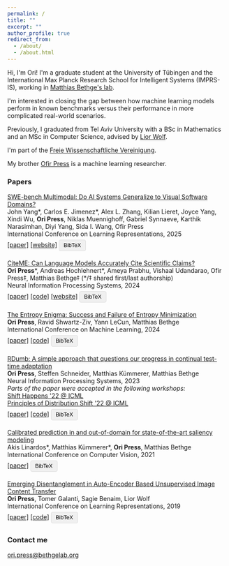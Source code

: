 ```yaml
---
permalink: /
title: ""
excerpt: ""
author_profile: true
redirect_from: 
  - /about/
  - /about.html
---
```


<script>
function toggleBibtex(id) {
    const element = document.getElementById(id);
    if (element.style.display === "none" || element.style.display === "") {
        element.style.display = "block";
    } else {
        element.style.display = "none";
    }
}
</script>

<style>
.bibtex-block {
    display: none;
    background: #f5f5f5;
    padding: 15px;
    margin: 10px 0;
    border-radius: 4px;
    font-family: monospace;
    white-space: pre-wrap;
}

.bibtex-button {
    background: #f0f0f0;
    border: 1px solid #ddd;
    padding: 5px 10px;
    border-radius: 4px;
    cursor: pointer;
    font-size: 0.9em;
    margin: 5px 0;
}

.bibtex-button:hover {
    background: #e0e0e0;
}
</style>

Hi, I'm Ori! I'm a graduate student at the University of Tübingen and the International Max Planck Research School for Intelligent Systems (IMPRS-IS), working in [Matthias Bethge's lab](https://bethgelab.org). 

I'm interested in closing the gap between how machine learning models perform in known benchmarks versus their performance in more complicated real-world scenarios.

Previously, I graduated from Tel Aviv University with a BSc in Mathematics and an MSc in Computer Science, advised by [Lior Wolf](https://www.cs.tau.ac.il/~wolf/).

I'm part of the [Freie Wissenschaftliche Vereinigung](https://de.wikipedia.org/wiki/Freie_Wissenschaftliche_Vereinigung).

My brother [Ofir Press](https://ofir.io/) is a machine learning researcher.

### Papers

<u>SWE-bench Multimodal: Do AI Systems Generalize to Visual Software Domains?</u>  
John Yang\*, Carlos E. Jimenez\*, Alex L. Zhang, Kilian Lieret, Joyce Yang, Xindi Wu, **Ori Press**, Niklas Muennighoff, Gabriel Synnaeve, Karthik Narasimhan, Diyi Yang, Sida I. Wang, Ofir Press  
International Conference on Learning Representations, 2025  
[[paper]](https://www.swebench.com/assets/paper.pdf) [[website]](https://www.swebench.com/multimodal) <button class="bibtex-button" onclick="toggleBibtex('bibtex-swebench')">BibTeX</button>
<div id="bibtex-swebench" class="bibtex-block">@inproceedings{yang2025swebench,
  title={SWE-bench Multimodal: Do AI Systems Generalize to Visual Software Domains?},
  author={Yang, John and Jimenez, Carlos E. and Zhang, Alex L. and Lieret, Kilian and Yang, Joyce and Wu, Xindi and Press, Ori and Muennighoff, Niklas and Synnaeve, Gabriel and Narasimhan, Karthik and Yang, Diyi and Wang, Sida I. and Press, Ofir},
  booktitle={International Conference on Learning Representations},
  year={2025},
  url={https://www.swebench.com/assets/paper.pdf},
  note={Available at \url{https://www.swebench.com/multimodal}}
}</div>

<u>CiteME: Can Language Models Accurately Cite Scientific Claims?</u>  
**Ori Press**\*, Andreas Hochlehnert*, Ameya Prabhu, Vishaal Udandarao, Ofir Press‡, Matthias Bethge‡ (\*/‡ shared first/last authorship)  
Neural Information Processing Systems, 2024  
[[paper]](https://arxiv.org/pdf/2407.12861) [[code]](https://github.com/bethgelab/CiteME/) [[website]](https://citeme.ai) <button class="bibtex-button" onclick="toggleBibtex('bibtex-citeme')">BibTeX</button>
<div id="bibtex-citeme" class="bibtex-block">@inproceedings{press2024citeme,
  title={CiteME: Can Language Models Accurately Cite Scientific Claims?},
  author={Press, Ori and Hochlehnert, Andreas and Prabhu, Ameya and Udandarao, Vishaal and Press, Ofir and Bethge, Matthias},
  booktitle={Neural Information Processing Systems},
  year={2024},
  url={https://arxiv.org/pdf/2407.12861},
  note={Available at \url{https://citeme.ai}}
}</div>

<u>The Entropy Enigma: Success and Failure of Entropy Minimization</u>  
**Ori Press**, Ravid Shwartz-Ziv, Yann LeCun, Matthias Bethge  
International Conference on Machine Learning, 2024  
[[paper]](https://arxiv.org/pdf/2405.05012) [[code]](https://github.com/oripress/EntropyEnigma) <button class="bibtex-button" onclick="toggleBibtex('bibtex-entropy')">BibTeX</button>
<div id="bibtex-entropy" class="bibtex-block">@inproceedings{press2024entropy,
  title={The Entropy Enigma: Success and Failure of Entropy Minimization},
  author={Press, Ori and Shwartz-Ziv, Ravid and LeCun, Yann and Bethge, Matthias},
  booktitle={International Conference on Machine Learning},
  year={2024},
  url={https://arxiv.org/pdf/2405.05012},
  note={Available at \url{https://github.com/oripress/EntropyEnigma}}
}</div>

<u>RDumb: A simple approach that questions our progress in continual test-time adaptation</u>  
**Ori Press**, Steffen Schneider, Matthias Kümmerer, Matthias Bethge  
Neural Information Processing Systems, 2023  
*Parts of the paper were accepted in the following workshops:*  
[Shift Happens '22 @ ICML](https://shift-happens-benchmark.github.io/papers.html)  
[Principles of Distribution Shift '22 @ ICML](https://sites.google.com/view/icml-2022-pods/accepted-papers)  
[[paper]](https://arxiv.org/abs/2306.05401) [[code]](https://github.com/oripress/CCC) <button class="bibtex-button" onclick="toggleBibtex('bibtex-rdumb')">BibTeX</button>
<div id="bibtex-rdumb" class="bibtex-block">@inproceedings{press2023rdumb,
  title={RDumb: A simple approach that questions our progress in continual test-time adaptation},
  author={Press, Ori and Schneider, Steffen and Kümmerer, Matthias and Bethge, Matthias},
  booktitle={Neural Information Processing Systems},
  year={2023},
  url={https://arxiv.org/abs/2306.05401},
  note={Available at \url{https://github.com/oripress/CCC}. Parts accepted at Shift Happens '22 @ ICML and Principles of Distribution Shift '22 @ ICML}
}</div>

<u>Calibrated prediction in and out-of-domain for state-of-the-art saliency modeling</u>  
Akis Linardos\*, Matthias Kümmerer\*, **Ori Press**, Matthias Bethge  
International Conference on Computer Vision, 2021  
[[paper]](https://arxiv.org/pdf/2105.12441.pdf) <button class="bibtex-button" onclick="toggleBibtex('bibtex-calibrated')">BibTeX</button>
<div id="bibtex-calibrated" class="bibtex-block">@inproceedings{linardos2021calibrated,
  title={Calibrated prediction in and out-of-domain for state-of-the-art saliency modeling},
  author={Linardos, Akis and Kümmerer, Matthias and Press, Ori and Bethge, Matthias},
  booktitle={International Conference on Computer Vision},
  year={2021},
  url={https://arxiv.org/pdf/2105.12441.pdf},
  note={Available at \url{https://arxiv.org/pdf/2105.12441.pdf}}
}</div>

<u>Emerging Disentanglement in Auto-Encoder Based Unsupervised Image Content Transfer</u>  
**Ori Press**, Tomer Galanti, Sagie Benaim, Lior Wolf  
International Conference on Learning Representations, 2019  
[[paper]](https://openreview.net/pdf?id=BylE1205Fm) [[code]](https://github.com/oripress/ContentDisentanglement) <button class="bibtex-button" onclick="toggleBibtex('bibtex-emerging')">BibTeX</button>
<div id="bibtex-emerging" class="bibtex-block">@inproceedings{press2019disentanglement,
  title={Emerging Disentanglement in Auto-Encoder Based Unsupervised Image Content Transfer},
  author={Press, Ori and Galanti, Tomer and Benaim, Sagie and Wolf, Lior},
  booktitle={International Conference on Learning Representations},
  year={2019},
  url={https://openreview.net/pdf?id=BylE1205Fm},
  note={Available at \url{https://github.com/oripress/ContentDisentanglement}}
}</div>

### Contact me

[ori.press@bethgelab.org](mailto:ori.press@bethgelab.org)
